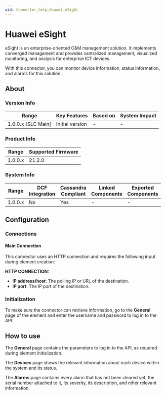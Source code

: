 ```yaml
---
uid: Connector_help_Huawei_eSight
---
```


# Huawei eSight

eSight is an enterprise-oriented O&M management solution. It implements converged management and provides centralized management, visualized monitoring, and analysis for enterprise ICT devices.

With this connector, you can monitor device information, status information, and alarms for this solution.

## About

### Version Info

| Range                | Key Features     | Based on     | System Impact     |
|----------------------|------------------|--------------|-------------------|
| 1.0.0.x [SLC Main]   | Initial version  | -            | -                 |

### Product Info

| Range   | Supported Firmware |
|---------|--------------------|
| 1.0.0.x | 21.2.0             |

### System Info

| Range     | DCF Integration     | Cassandra Compliant     | Linked Components     | Exported Components     |
|-----------|---------------------|-------------------------|-----------------------|-------------------------|
| 1.0.0.x   | No                  | Yes                     | -                     | -                       |

## Configuration

### Connections

#### Main Connection

This connector uses an HTTP connection and requires the following input during element creation:

**HTTP CONNECTION:**

- **IP address/host**: The polling IP or URL of the destination.
- **IP port**: The IP port of the destination.

### Initialization

To make sure the connector can retrieve information, go to the **General** page of the element and enter the username and password to log in to the API.

## How to use

The **General** page contains the parameters to log in to the API, as required during element initialization.

The **Devices** page shows the relevant information about each device within the system and its status.

The **Alarms** page contains every alarm that has not been cleared yet, the serial number attached to it, its severity, its description, and other relevant information.
